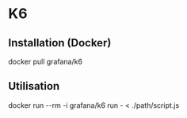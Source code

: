 # K6

## Installation (Docker)

docker pull grafana/k6

## Utilisation

docker run --rm -i grafana/k6 run - < ./path/script.js